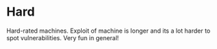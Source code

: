# Hard

Hard-rated machines. Exploit of machine is longer and its a lot harder to spot vulnerabilities. Very fun in general!&#x20;
